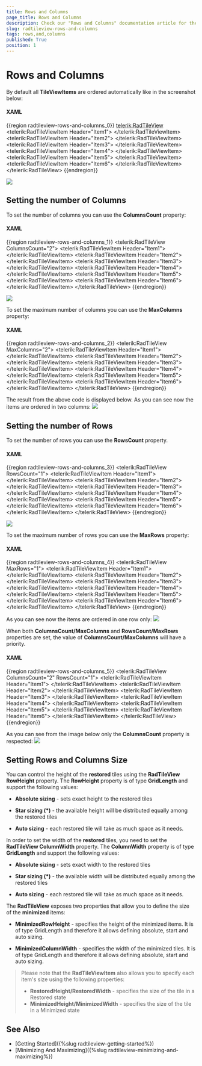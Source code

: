 ```yaml
---
title: Rows and Columns
page_title: Rows and Columns
description: Check our "Rows and Columns" documentation article for the RadTileView WPF control.
slug: radtileview-rows-and-columns
tags: rows,and,columns
published: True
position: 1
---
```


# Rows and Columns

By default all __TileViewItems__ are ordered automatically like in the screenshot below:

#### __XAML__

{{region radtileview-rows-and-columns_0}}
	<telerik:RadTileView>
		<telerik:RadTileViewItem Header="Item1">
			<TextBlock Text="Item1 Content" />
		</telerik:RadTileViewItem>
		<telerik:RadTileViewItem Header="Item2">
			<TextBlock Text="Item2 Content" />
		</telerik:RadTileViewItem>
		<telerik:RadTileViewItem Header="Item3">
			<TextBlock Text="Item3 Content" />
		</telerik:RadTileViewItem>
		<telerik:RadTileViewItem Header="Item4">
			<TextBlock Text="Item4 Content" />
		</telerik:RadTileViewItem>
		<telerik:RadTileViewItem Header="Item5">
			<TextBlock Text="Item5 Content" />
		</telerik:RadTileViewItem>
		<telerik:RadTileViewItem Header="Item6">
			<TextBlock Text="Item6 Content" />
		</telerik:RadTileViewItem>
	</telerik:RadTileView>
{{endregion}}

![](images/radtileview_features_rows_columns_default.png)

## Setting the number of Columns

To set the number of columns you can use the __ColumnsCount__ property:		

#### __XAML__

{{region radtileview-rows-and-columns_1}}
	<telerik:RadTileView ColumnsCount="2">
		<telerik:RadTileViewItem Header="Item1">
			<TextBlock Text="Item1 Content" />
		</telerik:RadTileViewItem>
		<telerik:RadTileViewItem Header="Item2">
			<TextBlock Text="Item2 Content" />
		</telerik:RadTileViewItem>
		<telerik:RadTileViewItem Header="Item3">
			<TextBlock Text="Item3 Content" />
		</telerik:RadTileViewItem>
		<telerik:RadTileViewItem Header="Item4">
			<TextBlock Text="Item4 Content" />
		</telerik:RadTileViewItem>
		<telerik:RadTileViewItem Header="Item5">
			<TextBlock Text="Item5 Content" />
		</telerik:RadTileViewItem>
		<telerik:RadTileViewItem Header="Item6">
			<TextBlock Text="Item6 Content" />
		</telerik:RadTileViewItem>
	</telerik:RadTileView>
{{endregion}}

![](images/radtileview_features_rows_columns_count.png)

To set the maximum number of columns you can use the __MaxColumns__ property:		

#### __XAML__

{{region radtileview-rows-and-columns_2}}
	<telerik:RadTileView MaxColumns="2">
		<telerik:RadTileViewItem Header="Item1">
			<TextBlock Text="Item1 Content" />
		</telerik:RadTileViewItem>
		<telerik:RadTileViewItem Header="Item2">
			<TextBlock Text="Item2 Content" />
		</telerik:RadTileViewItem>
		<telerik:RadTileViewItem Header="Item3">
			<TextBlock Text="Item3 Content" />
		</telerik:RadTileViewItem>
		<telerik:RadTileViewItem Header="Item4">
			<TextBlock Text="Item4 Content" />
		</telerik:RadTileViewItem>
		<telerik:RadTileViewItem Header="Item5">
			<TextBlock Text="Item5 Content" />
		</telerik:RadTileViewItem>
		<telerik:RadTileViewItem Header="Item6">
			<TextBlock Text="Item6 Content" />
		</telerik:RadTileViewItem>
	</telerik:RadTileView>
{{endregion}}

The result from the above code is displayed below. As you can see now the items are ordered in two columns:
![](images/radtileview_features_rows_columns_count.png)

##  Setting the number of Rows

To set the number of rows you can use the __RowsCount__ property.

#### __XAML__

{{region radtileview-rows-and-columns_3}}
	<telerik:RadTileView RowsCount="1">
		<telerik:RadTileViewItem Header="Item1">
			<TextBlock Text="Item1 Content" />
		</telerik:RadTileViewItem>
		<telerik:RadTileViewItem Header="Item2">
			<TextBlock Text="Item2 Content" />
		</telerik:RadTileViewItem>
		<telerik:RadTileViewItem Header="Item3">
			<TextBlock Text="Item3 Content" />
		</telerik:RadTileViewItem>
		<telerik:RadTileViewItem Header="Item4">
			<TextBlock Text="Item4 Content" />
		</telerik:RadTileViewItem>
		<telerik:RadTileViewItem Header="Item5">
			<TextBlock Text="Item5 Content" />
		</telerik:RadTileViewItem>
		<telerik:RadTileViewItem Header="Item6">
			<TextBlock Text="Item6 Content" />
		</telerik:RadTileViewItem>
	</telerik:RadTileView>
{{endregion}}

![](images/radtileview_features_rows_columns_rows_count.png)

To set the maximum number of rows you can use the __MaxRows__ property:

#### __XAML__

{{region radtileview-rows-and-columns_4}}
	<telerik:RadTileView MaxRows="1">
		<telerik:RadTileViewItem Header="Item1">
			<TextBlock Text="Item1 Content" />
		</telerik:RadTileViewItem>
		<telerik:RadTileViewItem Header="Item2">
			<TextBlock Text="Item2 Content" />
		</telerik:RadTileViewItem>
		<telerik:RadTileViewItem Header="Item3">
			<TextBlock Text="Item3 Content" />
		</telerik:RadTileViewItem>
		<telerik:RadTileViewItem Header="Item4">
			<TextBlock Text="Item4 Content" />
		</telerik:RadTileViewItem>
		<telerik:RadTileViewItem Header="Item5">
			<TextBlock Text="Item5 Content" />
		</telerik:RadTileViewItem>
		<telerik:RadTileViewItem Header="Item6">
			<TextBlock Text="Item6 Content" />
		</telerik:RadTileViewItem>
	</telerik:RadTileView>
{{endregion}}

As you can see now the items are ordered in one row only:
![](images/radtileview_features_rows_columns_rows_count.png)

When both __ColumnsCount/MaxColumns__ and __RowsCount/MaxRows__ properties are set, the value of __ColumnsCount/MaxColumns__ will have a priority.

#### __XAML__

{{region radtileview-rows-and-columns_5}}
	<telerik:RadTileView ColumnsCount="2" RowsCount="1">
		<telerik:RadTileViewItem Header="Item1">
			<TextBlock Text="Item1 Content" />
		</telerik:RadTileViewItem>
		<telerik:RadTileViewItem Header="Item2">
			<TextBlock Text="Item2 Content" />
		</telerik:RadTileViewItem>
		<telerik:RadTileViewItem Header="Item3">
			<TextBlock Text="Item3 Content" />
		</telerik:RadTileViewItem>
		<telerik:RadTileViewItem Header="Item4">
			<TextBlock Text="Item4 Content" />
		</telerik:RadTileViewItem>
		<telerik:RadTileViewItem Header="Item5">
			<TextBlock Text="Item5 Content" />
		</telerik:RadTileViewItem>
		<telerik:RadTileViewItem Header="Item6">
			<TextBlock Text="Item6 Content" />
		</telerik:RadTileViewItem>
	</telerik:RadTileView>
{{endregion}}

As you can see from the image below only the __ColumnsCount__ property is respected:
![](images/radtileview_features_rows_columns_count.png)

##  Setting Rows and Columns Size

You can control the height of the __restored__ tiles using the __RadTileView RowHeight__ property. The __RowHeight__ property is of type __GridLength__ and support the following values:		

* __Absolute sizing__ - sets exact height to the restored tiles

* __Star sizing (*)__ - the available height will be distributed equally among the restored tiles			  

* __Auto sizing__ - each restored tile will take as much space as it needs.			  

In order to set the width of the __restored__ tiles, you need to set the __RadTileView ColumnWidth__ property. The __ColumnWidth__ property is of type __GridLength__ and support the following values:		

* __Absolute sizing__ - sets exact width to the restored tiles			  

* __Star sizing (*)__ - the available width will be distributed equally among the restored tiles			  

* __Auto sizing__ - each restored tile will take as much space as it needs.			  

The __RadTileView__ exposes two properties that allow you to define the size of the __minimized__ items:		

* __MinimizedRowHeight__ - specifies the height of the minimized items. It is of type GridLength and therefore it allows defining absolute, start and auto sizing.			  

* __MinimizedColumnWidth__ - specifies the width of the minimized tiles. It is of type GridLength and therefore it allows defining absolute, start and auto sizing.			  

> Please note that the __RadTileViewItem__ also allows you to specify each item's size using the following properties:		  
>	- __RestoredHeight/RestoredWidth__ - specifies the size of the tile in a Restored state
>	- __MinimizedHeight/MinimizedWidth__ - specifies the size of the tile in a Minimized state				

## See Also
 * [Getting Started]({%slug radtileview-getting-started%})
 * [Minimizing And Maximizing]({%slug radtileview-minimizing-and-maximizing%})